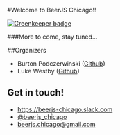 #Welcome to BeerJS Chicago!!

[![Greenkeeper badge](https://badges.greenkeeper.io/bpod/beerjs-chicago.svg)](https://greenkeeper.io/)

###More to come, stay tuned...

##Organizers
- Burton Podczerwinski ([Github](https://github.com/befreestudios))
- Luke Westby ([Github](https://github.com/lukewestby))

## Get in touch!
- https://beerjs-chicago.slack.com
- [@beerjs_chicago](https://twitter.com/beerjs_chicago)
- beerjs.chicago@gmail.com
